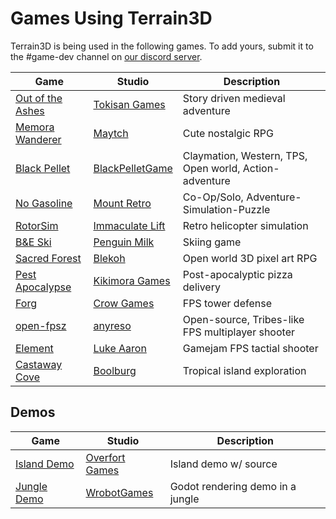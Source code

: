Games Using Terrain3D
=======================

Terrain3D is being used in the following games. To add yours, submit it to the #game-dev channel on [our discord server](https://tokisan.com/discord).

| Game | Studio | Description |
|------|--------|-------------|
| [Out of the Ashes](https://store.steampowered.com/app/2296950/Out_of_the_Ashes/) | [Tokisan Games](https://twitter.com/TokisanGames) | Story driven medieval adventure
| [Memora Wanderer](https://store.steampowered.com/app/2937690/Memora_Wanderer/) | [Maytch](https://twitter.com/Maytch) | Cute nostalgic RPG
| [Black Pellet](https://www.kickstarter.com/projects/raiseledwards/black-pellet) | [BlackPelletGame](https://x.com/BlackPelletGame) | Claymation, Western, TPS, Open world, Action-adventure
| [No Gasoline](https://store.steampowered.com/app/2835350/No_Gasoline/) | [Mount Retro](https://twitter.com/mountretro) | Co-Op/Solo, Adventure-Simulation-Puzzle
| [RotorSim](https://store.steampowered.com/app/3376070/RotorSim_Helicopter_Simulator/) | [Immaculate Lift](https://immaculate-lift-studio.github.io/studio-site/) | Retro helicopter simulation
| [B&E Ski](https://www.youtube.com/watch?v=pD8Ea3utz9o) | [Penguin Milk](https://bande.ski/) | Skiing game
| [Sacred Forest](https://store.steampowered.com/app/2864350/Sacred_Forest/) | [Blekoh](https://www.youtube.com/@sacredforestgame) | Open world 3D pixel art RPG
| [Pest Apocalypse](https://store.steampowered.com/app/2506810/Pest_Apocalypse/) | [Kikimora Games](https://x.com/KikimoraGames) | Post-apocalyptic pizza delivery
| [Forg](https://store.steampowered.com/app/2807130/Forg/) | [Crow Games](https://www.youtube.com/@crowgamesdev) | FPS tower defense
| [open-fpsz](https://gitlab.com/open-fpsz/open-fpsz) | [anyreso](https://mastodon.gamedev.place/@anyreso) | Open-source, Tribes-like FPS multiplayer shooter
| [Element](https://devanew.itch.io/element) | [Luke Aaron](https://www.youtube.com/watch?v=b18jDnY1YS4) | Gamejam FPS tactial shooter
| [Castaway Cove](https://boolburg.itch.io/castaway-cove) | [Boolburg](https://boolburg.itch.io/) | Tropical island exploration

## Demos

| Game | Studio | Description |
|------|--------|-------------|
| [Island Demo](https://github.com/OverfortGames/LandscapeDemo) | [Overfort Games](https://x.com/OverfortGames) | Island demo w/ source
| [Jungle Demo](https://wrobot.itch.io/jungledemo) | [WrobotGames](https://x.com/wrobot123) | Godot rendering demo in a jungle
